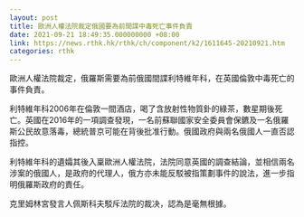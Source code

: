 ```yaml
---
layout: post
title: 歐洲人權法院裁定俄國要為前間諜中毒死亡事件負責
date: 2021-09-21 18:49:35.000000000 +08:00
link: https://news.rthk.hk/rthk/ch/component/k2/1611645-20210921.htm
categories: rthk
---
```


歐洲人權法院裁定，俄羅斯需要為前俄國間諜利特維年科，在英國倫敦中毒死亡的事件負責。

利特維年科2006年在倫敦一間酒店，喝了含放射性物質釙的綠茶，數星期後死亡。英國在2016年的一項調查發現，一名前蘇聯國家安全委員會保鑣及一名俄羅斯公民故意落毒，總統普京可能在背後批准行動。俄國政府與兩名俄國人一直否認指控。

利特維年科的遺孀其後入稟歐洲人權法院，法院同意英國的調查結論，並相信兩名涉案的俄國人，是政府的代理人，俄方亦未能反駁被指策劃事件的說法，進一步指明俄羅斯政府的責任。

克里姆林宮發言人佩斯科夫駁斥法院的裁决，認為是毫無根據。
